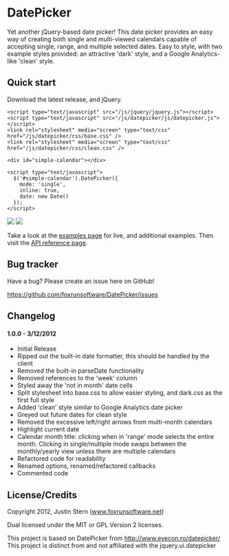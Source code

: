 # DatePicker

Yet another jQuery-based date picker!  This date picker provides an easy way of creating both single and multi-viewed calendars capable of accepting single, range, and multiple selected dates.  Easy to style, with two example styles provided: an attractive 'dark' style, and a Google Analytics-like 'clean' style.

## Quick start

Download the latest release, and jQuery.

    <script type="text/javascript" src="/js/jquery/jquery.js"></script>
    <script type="text/javascript" src="/js/datepicker/js/datepicker.js"></script>
    <link rel="stylesheet" media="screen" type="text/css" href="/js/datepicker/css/base.css" />
    <link rel="stylesheet" media="screen" type="text/css" href="/js/datepicker/css/clean.css" />
    
    <div id="simple-calendar"></div>
    
    <script type="text/javascript">
      $('#simple-calendar').DatePicker({
        mode: 'single',
        inline: true,
        date: new Date()
      });
    </script>

<img src="https://github.com/foxrunsoftware/DatePicker/blob/master/examples/screenshot-1.png?raw=true" />

<img src="https://github.com/petrkotek/DatePicker/blob/master/examples/screenshot-2.png?raw=true" />

Take a look at the [examples page](http://foxrunsoftware.github.com/DatePicker/) for live, and additional examples.  Then visit the [API reference page](http://foxrunsoftware.github.com/DatePicker/reference.html).

## Bug tracker

Have a bug? Please create an issue here on GitHub!

https://github.com/foxrunsoftware/DatePicker/issues

## Changelog

#### 1.0.0 - 3/12/2012 ####
* Initial Release
* Ripped out the built-in date formatter, this should be handled by the client
* Removed the built-in parseDate functionality
* Removed references to the 'week' column
* Styled away the 'not in month' date cells
* Split stylesheet into base.css to allow easier styling, and dark.css as the first full style
* Added 'clean' style similar to Google Analytics date picker
* Greyed out future dates for clean style
* Removed the excessive left/right arrows from multi-month calendars
* Highlight current date
* Calendar month title: clicking when in 'range' mode selects the entire month.  Clicking in single/multiple mode swaps between the monthly/yearly view unless there are multiple calendars
* Refactored code for readability
* Renamed options, renamed/refactored callbacks
* Commented code

## License/Credits

Copyright 2012, Justin Stern (www.foxrunsoftware.net)

Dual licensed under the MIT or GPL Version 2 licenses.

This project is based on DatePicker from http://www.eyecon.ro/datepicker/
This project is distinct from and not affiliated with the jquery.ui.datepicker